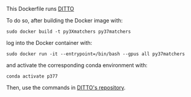 This Dockerfile runs [DITTO](https://vldb.org/pvldb/vol14/p50-li.pdf)

To do so, after building the Docker image with:

`sudo docker build -t py3Xmatchers py37matchers`

log into the Docker container with:

`sudo docker run -it --entrypoint=/bin/bash --gpus all py37matchers`

and activate the corresponding conda environment with:

`conda activate p377`

Then, use the commands in [DITTO's repository](https://github.com/megagonlabs/ditto).
